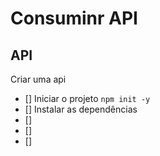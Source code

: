 #   Consuminr API


##  API

Criar uma api
-  []  Iniciar o projeto `npm init -y`
-  []  Instalar as dependências 
-  []  
-  []  
-  []  

##

##